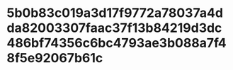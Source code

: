 # 5b0b83c019a3d17f9772a78037a4dda82003307faac37f13b84219d3dc486bf74356c6bc4793ae3b088a7f48f5e92067b61c